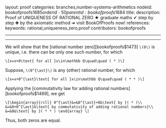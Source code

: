 layout: proof
categories: branches,number-systems-arithmetics
nodeid: bookofproofs$1685
orderid: 50
parentid: bookofproofs$1684
title: 
description:  Proof of UNIQUENESS OF RATIONAL ZERO &#9733; graduate maths &#10004; step by step &#10010; by the axiomatic method &#10140; visit BookOfProofs now!
references: 
keywords: rational,uniqueness,zero,proof
contributors: bookofproofs

---


---

We will show that the [rational number zero][bookofproofs$1473] `\(0\)` is unique, i.e. there can be only one such number, for which

`\[x=x+0\text{ for all }x\in\mathbb Q\quad\quad ( * )\]`

Suppose, `\(0^{\ast}\)` is any (other) rational number, for which 

`\[x=x+0^{\ast}\text{ for all }x\in\mathbb Q\quad\quad ( * * )\]`

Applying the [commutativity law for adding rational numbers][bookofproofs$1469], we get

`\[\begin{array}{rcll}
0^{\ast}&=&0^{\ast}+0&\text{ by }( * )\\
&=&0+0^{\ast}&\text{ by commutativity of adding rational numbers}\\
&=&0&\text{ by }( * * )
\end{array}
\]`

Thus, both zeros are equal.
